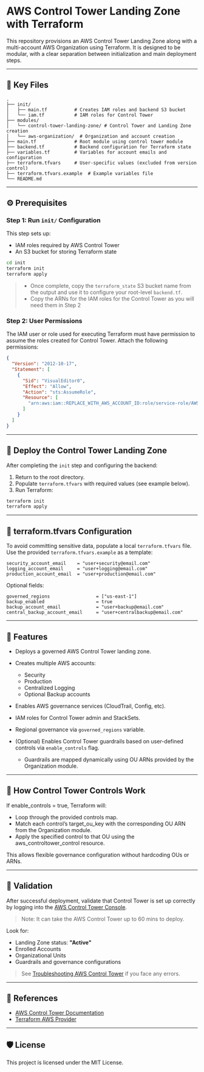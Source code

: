 # AWS Control Tower Landing Zone with Terraform

This repository provisions an AWS Control Tower Landing Zone along with a multi-account AWS Organization using Terraform. It is designed to be modular, with a clear separation between initialization and main deployment steps.

---

## 📁 Key Files

```
.
├── init/
│   ├── main.tf          # Creates IAM roles and backend S3 bucket
│   └── iam.tf           # IAM roles for Control Tower
├── modules/
│   └── control-tower-landing-zone/ # Control Tower and Landing Zone creation
│   └── aws-organization/  # Organization and account creation
├── main.tf              # Root module using control tower module
├── backend.tf           # Backend configuration for Terraform state
├── variables.tf         # Variables for account emails and configuration
├── terraform.tfvars     # User-specific values (excluded from version control)
├── terraform.tfvars.example  # Example variables file
└── README.md
```

---

## ⚙️ Prerequisites

### Step 1: Run `init/` Configuration

This step sets up:

* IAM roles required by AWS Control Tower
* An S3 bucket for storing Terraform state

```bash
cd init
terraform init
terraform apply
```

> - Once complete, copy the `terraform_state` S3 bucket name from the output and use it to configure your root-level `backend.tf`.
> - Copy the ARNs for the IAM roles for the Control Tower as you will need them in Step 2

### Step 2: User Permissions

The IAM user or role used for executing Terraform must have permission to assume the roles created for Control Tower. Attach the following permissions:

```json
{
  "Version": "2012-10-17",
  "Statement": [
    {
      "Sid": "VisualEditor0",
      "Effect": "Allow",
      "Action": "sts:AssumeRole",
      "Resource": [
        "arn:aws:iam::REPLACE_WITH_AWS_ACCOUNT_ID:role/service-role/AWSControlTower*"
      ]
    }
  ]
}
```

---

## 🚀 Deploy the Control Tower Landing Zone

After completing the `init` step and configuring the backend:

1. Return to the root directory.
2. Populate `terraform.tfvars` with required values (see example below).
3. Run Terraform:

```bash
terraform init
terraform apply
```

---

## 🔐 terraform.tfvars Configuration

To avoid committing sensitive data, populate a local `terraform.tfvars` file. Use the provided `terraform.tfvars.example` as a template:

```hcl
security_account_email    = "user+security@email.com"
logging_account_email     = "user+logging@email.com"
production_account_email  = "user+production@email.com"
```

Optional fields:

```hcl
governed_regions                 = ["us-east-1"]
backup_enabled                   = true
backup_account_email             = "user+backup@email.com"
central_backup_account_email     = "user+centralbackup@email.com"
```

---

## 📆 Features

* Deploys a governed AWS Control Tower landing zone.
* Creates multiple AWS accounts:

  * Security
  * Production
  * Centralized Logging
  * Optional Backup accounts
* Enables AWS governance services (CloudTrail, Config, etc).
* IAM roles for Control Tower admin and StackSets.
* Regional governance via `governed_regions` variable.
* (Optional) Enables Control Tower guardrails based on user-defined controls via `enable_controls` flag.
    * Guardrails are mapped dynamically using OU ARNs provided by the Organization module.
---

## 🧠 How Control Tower Controls Work

If enable_controls = true, Terraform will:
- Loop through the provided controls map.
- Match each control’s target_ou_key with the corresponding OU ARN from the Organization module.
- Apply the specified control to that OU using the aws_controltower_control resource.

This allows flexible governance configuration without hardcoding OUs or ARNs.

---

## 📃 Validation

After successful deployment, validate that Control Tower is set up correctly by logging into the [AWS Control Tower Console](https://console.aws.amazon.com/controltower/home).

> Note: It can take the AWS Control Tower up to 60 mins to deploy.

Look for:

* Landing Zone status: **"Active"**
* Enrolled Accounts
* Organizational Units
* Guardrails and governance configurations

> See [Troubleshooting AWS Control Tower](https://docs.aws.amazon.com/controltower/latest/userguide/troubleshooting.html) if you face any errors.

---

## 📂 References

* [AWS Control Tower Documentation](https://docs.aws.amazon.com/controltower/latest/userguide/what-is-control-tower.html)
* [Terraform AWS Provider](https://registry.terraform.io/providers/hashicorp/aws/latest/docs)

---

## 🛡️ License

This project is licensed under the MIT License.
